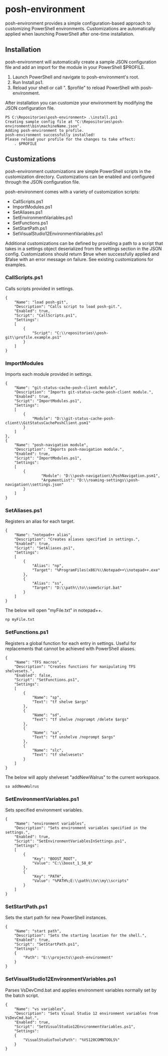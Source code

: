 # posh-environment

posh-environment provides a simple configuration-based approach to customizing PowerShell environments.
Customizations are automatically applied when launching PowerShell after one-time installation.

## Installation

posh-environment will automatically create a sample JSON configuration file and add an import for the module in your PowerShell $PROFILE.

1. Launch PowerShell and navigate to posh-environment's root.
2. Run Install.ps1.
3. Reload your shell or call ". $profile" to reload PowerShell with posh-environment.

After installation you can customize your environment by modifying the JSON configuration file.

	PS C:\Repositories\posh-environment> .\install.ps1
	Creating sample config file at "C:\Repositories\posh-environment\bin\machineName.json".
	Adding posh-environment to profile.
	posh-environment successfully installed!
	Please reload your profile for the changes to take effect:
		. $PROFILE
		
## Customizations

posh-environment customizations are simple PowerShell scripts in the customization directory. Customizations can be enabled and configured through the JSON configuration file.

posh-environment comes with a variety of customization scripts:

* CallScripts.ps1
* ImportModules.ps1
* SetAliases.ps1
* SetEnvironmentVariables.ps1
* SetFunctions.ps1
* SetStartPath.ps1
* SetVisualStudio12EnvironmentVariables.ps1

Additional customizations can be defined by providing a path to a script that takes in a settings object deserialized from the settings section in the JSON config. Customizations should return $true when successfully applied and $false with an error message on failure. See existing customizations for examples.

### CallScripts.ps1

Calls scripts provided in settings.

	{
		"Name": "load posh-git",
		"Description": "Calls script to load posh-git.",
		"Enabled": true,
		"Script": "CallScripts.ps1",
		"Settings":
        [
            {
                "Script": "C:\\repositories\\posh-git\\profile.example.ps1"
            }
        ]
	}

### ImportModules

Imports each module provided in settings.

    {
        "Name": "git-status-cache-posh-client module",
        "Description": "Imports git-status-cache-posh-client module.",
        "Enabled": true,
        "Script": "ImportModules.ps1",
        "Settings":
        [
            {
                "Module": "D:\\git-status-cache-posh-client\\GitStatusCachePoshClient.psm1"
            }
        ]
    },
	{
        "Name": "posh-navigation module",
        "Description": "Imports posh-navigation module.",
		"Enabled": true,
		"Script": "ImportModules.ps1",
		"Settings":
        [
            {
                    "Module": "D:\\posh-navigation\\PoshNavigation.psm1",
                    "ArgumentList": "D:\\roaming-settings\\posh-navigation\\settings.json"
            }
        ]
	}
	
### SetAliases.ps1

Registers an alias for each target.

	{
		"Name": "notepad++ alias",
		"Description": "Creates aliases specified in settings.",
		"Enabled": true,
		"Script": "SetAliases.ps1",
		"Settings":
		[
			{
				"Alias": "np",
				"Target": "%ProgramFiles(x86)%\\Notepad++\\notepad++.exe"
			},
			{
				"Alias": "ss",
				"Target": "D:\\path\\to\\someScript.bat"
			}
		]
	}

The below will open "myFile.txt" in notepad++.

    np myFile.txt

### SetFunctions.ps1

Registers a global function for each entry in settings. Useful for replacements that cannot be achieved with PowerShell aliases.

	{
		"Name": "TFS macros",
		"Description": "Creates functions for manipulating TFS shelvesets.",
		"Enabled": false,
		"Script": "SetFunctions.ps1",
		"Settings":
		[
			{
				"Name": "sp",
				"Text": "tf shelve $args"
			},
			{
				"Name": "sd",
				"Text": "tf shelve /noprompt /delete $args"
			},
			{
				"Name": "sa",
				"Text": "tf unshelve /noprompt $args"
			},
			{
				"Name": "slc",
				"Text": "tf shelvesets"
			}
		]
	}

The below will apply shelveset "addNewWalrus" to the current workspace.
	
	sa addNewWalrus
		
### SetEnvironmentVariables.ps1

Sets specified environment variables.

	{
		"Name": "environment variables",
		"Description": "Sets environment variables specified in the settings.",
		"Enabled": true,
		"Script": "SetEnvironmentVariablesInSettings.ps1",
		"Settings":
		[
            {
                "Key": "BOOST_ROOT",
                "Value": "C:\\boost_1_58_0"
            },
			{
				"Key": "PATH",
				"Value": "%PATH%;E:\\path\\to\\my\\scripts"
			}
		]
	}

### SetStartPath.ps1

Sets the start path for new PowerShell instances.

	{
		"Name": "start path",
		"Description": "Sets the starting location for the shell.",
		"Enabled": true,
		"Script": "SetStartPath.ps1",
		"Settings":
		{
			"Path": "E:\\projects\\posh-environment"
		}
	}

### SetVisualStudio12EnvironmentVariables.ps1

Parses VsDevCmd.bat and applies environment variables normally set by the batch script.

	{
		"Name": "vs variables",
		"Description": "Sets Visual Studio 12 environment variables from VsDevCmd.bat.",
		"Enabled": true,
		"Script": "SetVisualStudio12EnvironmentVariables.ps1",
		"Settings":
		{
			"VisualStudioToolsPath": "%VS120COMNTOOLS%"
		}
	}